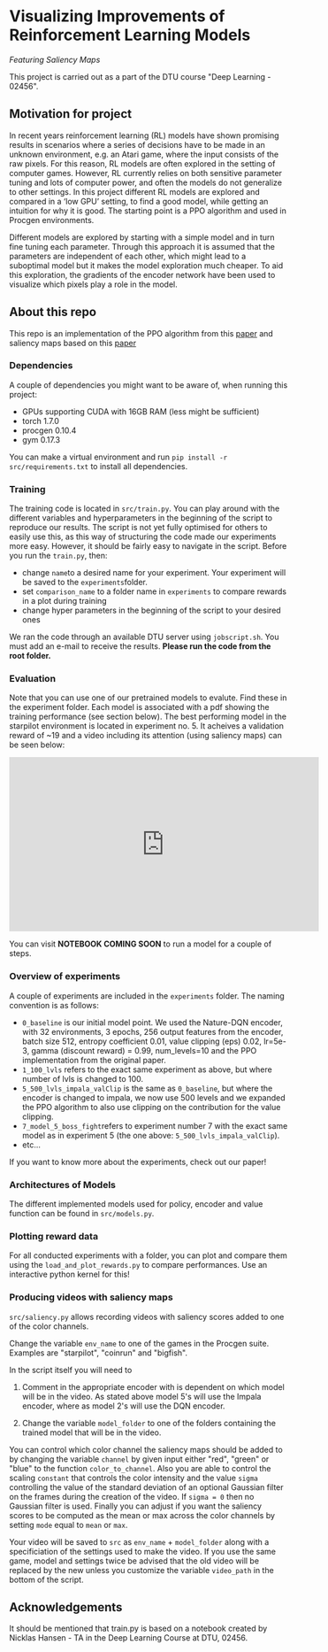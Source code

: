 # Visualizing Improvements of Reinforcement Learning Models
*Featuring Saliency Maps*

This project is carried out as a part of the DTU course "Deep Learning - 02456".

## Motivation for project
In recent years reinforcement learning (RL) models have shown
promising results in scenarios where a series of decisions have to be
made in an unknown environment, e.g. an Atari game, where the input
consists of the raw pixels. For this reason, RL models are often
explored in the setting of computer games.
However, RL currently relies on both sensitive parameter tuning and
lots of computer power, and often the models do not generalize to other
settings.
In this project different RL models are explored and compared in a ‘low
GPU’ setting, to find a good model, while getting an intuition for why it
is good. The starting point is a PPO algorithm and used in Procgen
environments. 

Different models are explored by starting with a simple model and in
turn fine tuning each parameter. Through this approach it is assumed
that the parameters are independent of each other, which might lead to
a suboptimal model but it makes the model exploration much cheaper.
To aid this exploration, the gradients of the encoder network have been
used to visualize which pixels play a role in the model.

## About this repo
This repo is an implementation of the PPO algorithm from this [paper](https://arxiv.org/pdf/1707.06347.pdf) and saliency maps based on this [paper](https://arxiv.org/pdf/1711.00138.pdf)


### Dependencies
A couple of dependencies you might want to be aware of, when running this project:
- GPUs supporting CUDA with 16GB RAM (less might be sufficient)
- torch 1.7.0
- procgen 0.10.4
- gym 0.17.3

You can make a virtual environment and run `pip install -r src/requirements.txt` to install all dependencies. 

### Training
The training code is located in ``src/train.py``. You can play around with the different variables and hyperparameters in the beginning of the script to reproduce our results. The script is not yet fully optimised for others to easily use this, as this way of structuring the code made our experiments more easy. However, it should be fairly easy to navigate in the script. Before you run the ``train.py``, then:
- change ``name``to a desired name for your experiment. Your experiment will be saved to the ``experiments``folder.
- set ``comparison_name`` to a folder name in ``experiments`` to compare rewards in a plot during training 
- change hyper parameters in the beginning of the script to your desired ones

We ran the code through an available DTU server using ``jobscript.sh``. You must add an e-mail to receive the results. **Please run the code from the root folder.**

### Evaluation
Note that you can use one of our pretrained models to evalute. Find these in the experiment folder. Each model is associated with a pdf showing the training performance (see section below). The best performing model in the starpilot environment is located in experiment no. 5. It acheives a validation reward of ~19 and a video including its attention (using saliency maps) can be seen below:

<iframe width="560" height="315" src="https://www.youtube.com/embed/BVxv4tF7RNg" frameborder="0" allow="accelerometer; autoplay; clipboard-write; encrypted-media; gyroscope; picture-in-picture" allowfullscreen></iframe>

You can visit **NOTEBOOK COMING SOON** to run a model for a couple of steps. 


### Overview of experiments
A couple of experiments are included in the ``experiments`` folder. The naming convention is as follows:
- ``0_baseline`` is our initial model point. We used the Nature-DQN encoder, with 32 environments, 3 epochs, 256 output features from the encoder, batch size 512, entropy coefficient 0.01, value clipping (eps) 0.02, lr=5e-3, gamma (discount reward) = 0.99, num_levels=10 and the PPO implementation from the original paper.
- ``1_100_lvls`` refers to the exact same experiment as above, but where number of lvls is changed to 100.
- ``5_500_lvls_impala_valClip`` is the same as ``0_baseline``, but where the encoder is changed to impala, we now use 500 levels and we expanded the PPO algorithm to also use clipping on the contribution for the value clipping. 
- ``7_model_5_boss_fight``refers to experiment number 7 with the exact same model as in experiment 5 (the one above: ``5_500_lvls_impala_valClip``). 
- etc...

If you want to know more about the experiments, check out our paper!


### Architectures of Models
The different implemented models used for policy, encoder and value function can be found in ``src/models.py``.


### Plotting reward data
For all conducted experiments with a folder, you can plot and compare them using the ``load_and_plot_rewards.py`` to compare performances. Use an interactive python kernel for this!



### Producing videos with saliency maps
`src/saliency.py` allows recording videos with saliency scores added to one of the color channels. 

Change the variable `env_name` to one of the games in the Procgen suite. Examples are "starpilot", "coinrun" and "bigfish". 

In the script itself you will need to 

1. Comment in the appropriate encoder with is dependent on which model will be in the video. As stated above model 5's will use the Impala encoder, where as model 2's will use the DQN encoder. 

2. Change the variable `model_folder` to one of the folders containing the trained model that will be in the video. 

You can control which color channel the saliency maps should be added to by changing the variable `channel` by given input either "red", "green" or "blue" to the function `color_to_channel`. Also you are able to control the scaling `constant` that controls the color intensity and the value `sigma` controlling the value of the standard deviation of an optional Gaussian filter on the frames during the creation of the video. If `sigma = 0` then no Gaussian filter is used. Finally you can adjust if you want the saliency scores to be computed as the mean or max across the color channels by setting `mode` equal to `mean` or `max`.

Your video will be saved to `src` as `env_name` + `model_folder` along with a specificiation of the settings used to make the video. If you use the same game, model and settings twice be advised that the old video will be replaced by the new unless you customize the variable `video_path` in the bottom of the script.

## Acknowledgements
It should be mentioned that train.py is based on a notebook created by Nicklas Hansen - TA in the Deep Learning Course at DTU, 02456.
